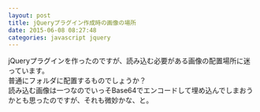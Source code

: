 ```yaml
---
layout: post
title: jQueryプラグイン作成時の画像の場所
date: 2015-06-08 08:27:48
categories: javascript jquery
---
```

<!-- {% raw %} -->
<p>jQueryプラグインを作ったのですが、読み込む必要がある画像の配置場所に迷っています。<br>
普通にフォルダに配置するものでしょうか？<br>
読み込む画像は一つなのでいっそBase64でエンコードして埋め込んでしまおうかとも思ったのですが、それも微妙かな、と。</p>
<!-- {% endraw %} -->
